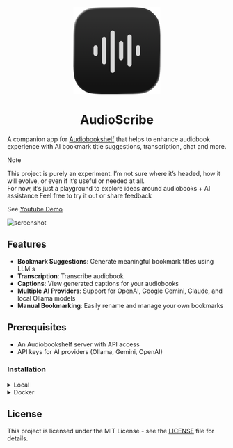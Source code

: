 <div align="center">
    <img src="./public/logo/logo-dark.png" width=200 height=200>
    <h1>AudioScribe</h1>
</div>

A companion app for [Audiobookshelf](https://www.audiobookshelf.org/) that helps to enhance audiobook experience with AI bookmark title suggestions, transcription, chat and more.

> [!NOTE]  
> This project is purely an experiment. I’m not sure where it’s headed, how it will evolve, or even if it’s useful or needed at all.  
> For now, it’s just a playground to explore ideas around audiobooks + AI assistance
> Feel free to try it out or share feedback


See [Youtube Demo](https://youtu.be/zyr6M5ebI38)

<img width="1489" height="1237" alt="screenshot" src="https://github.com/user-attachments/assets/bb617e0a-310c-4235-9d7b-49bf59cd6506" />


## Features

- **Bookmark Suggestions**: Generate meaningful bookmark titles using LLM's
- **Transcription**: Transcribe audiobook
- **Captions**: View generated captions for your audiobooks
- **Multiple AI Providers**: Support for OpenAI, Google Gemini, Claude, and local Ollama models
- **Manual Bookmarking**: Easily rename and manage your own bookmarks

## Prerequisites

- An Audiobookshelf server with API access
- API keys for AI providers (Ollama, Gemini, OpenAI)

### Installation

<details>
<summary>Local</summary>

#### System Dependencies

```sh
brew install ffmpeg
brew install cmake
```

#### Setup

Clone repository, install npm dependencies and set env variables

```sh
# Clone repo and install npm dependencies
clone git@github.com:shakogegia/audioscribe.git
cd audioscribe
npm install
cp .env.example .env
```

#### Run

```sh
npm run dev

# or
npm run build && npm run start
```

</details>

<details>
<summary>Docker</summary>

Create a `docker-compose.yml` file:

```yaml
version: "3.8"

services:
  audioscribe:
    image: shakogegia/audioscribe:latest
    container_name: audioscribe
    ports:
      - 3000:3000
    restart: unless-stopped
    user: "1000:1000" # Match your host user UID:GID
    volumes:
      - /path/to/data:/app/data # Persist application data including database, audio files, and configuration
```

Then run:

```sh
docker-compose up -d
```

</details>

## License

This project is licensed under the MIT License - see the [LICENSE](LICENSE) file for details.
